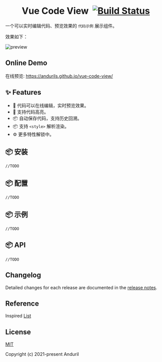 <h1 style="display:flex;justify-content:center;">
Vue Code View
<a href="https://app.travis-ci.com/github/andurils/vue-code-view" style="margin-left:12px;"><img src="https://app.travis-ci.com/andurils/vue-code-view.svg?branch=main" alt="Build Status"></a>
</h1>

一个可以实时编辑代码、预览效果的 `代码示例` 展示组件。

效果如下：

![preview](https://p9-juejin.byteimg.com/tos-cn-i-k3u1fbpfcp/912bf867ef4c44d3a716e4bf723573ac~tplv-k3u1fbpfcp-watermark.image?)

## Online Demo

在线预览: <https://andurils.github.io/vue-code-view/>

## ✨ Features

- 🌈 代码可以在线编辑，实时预览效果。
- 🎨 支持代码高亮。
- 📦 自动保存代码，支持历史回溯。
- 📦 支持 `<style>` 解析渲染。
- ⚙️ 更多特性解锁中。

## 📦 安装

`//TODO`

## 📦 配置

`//TODO`

## 📦 示例

`//TODO`

## 📦 API

`//TODO`

## Changelog

Detailed changes for each release are documented in the [release notes][changelog-cn].

## Reference

Inspired [List][refer]

## License

[MIT][license]

Copyright (c) 2021-present Anduril

[changelog-cn]: https://github.com/andurils/vue-code-view/blob/main/CHANGELOG.zh-CN.md
[license]: https://github.com/andurils/vue-code-view/blob/main/LICENSE
[refer]: https://github.com/andurils/vue-code-view/blob/main/reference.md
